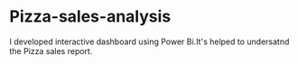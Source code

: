 # Pizza-sales-analysis
I developed interactive dashboard using Power Bi.It's helped to undersatnd the Pizza sales report.
